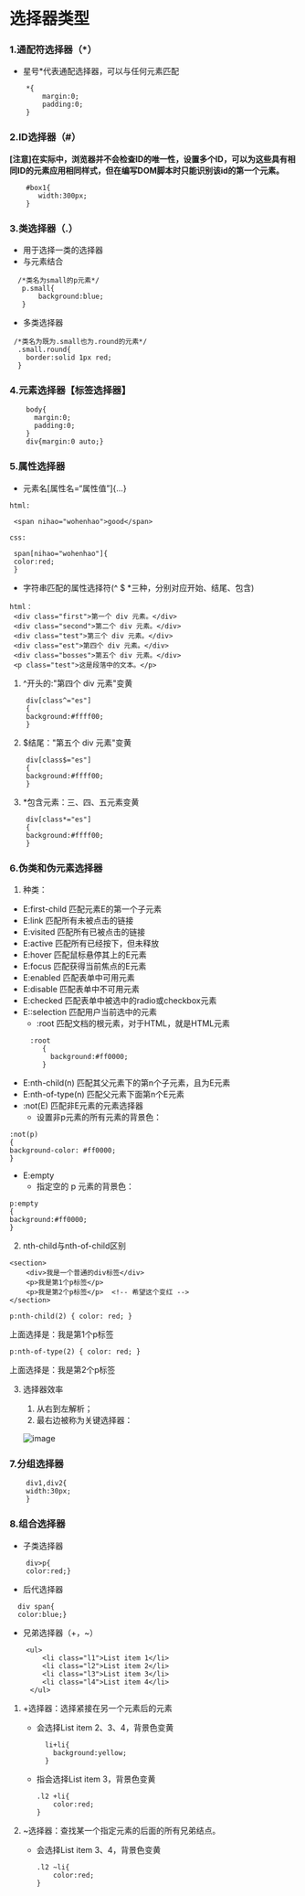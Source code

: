 # 选择器类型
### 1.通配符选择器（*）
* 星号*代表通配选择器，可以与任何元素匹配
```
    *{
        margin:0;
        padding:0;
    }
```
### 2.ID选择器（#）
**[注意]在实际中，浏览器并不会检查ID的唯一性，设置多个ID，可以为这些具有相同ID的元素应用相同样式，但在编写DOM脚本时只能识别该id的第一个元素。**
```
    #box1{
       width:300px;
    }
```
### 3.类选择器（.）
 * 用于选择一类的选择器
 * 与元素结合
 ```
   /*类名为small的p元素*/
    p.small{
        background:blue;
    }
 ```

* 多类选择器
```
 /*类名为既为.small也为.round的元素*/
  .small.round{
    border:solid 1px red;
  }
```

### 4.元素选择器【标签选择器】
```
    body{
      margin:0;
      padding:0;
    }
    div{margin:0 auto;}
```
### 5.属性选择器
 * 元素名[属性名=“属性值”]{...}
 ```
 html:

  <span nihao="wohenhao">good</span>

 css:

  span[nihao="wohenhao"]{
  color:red;
  }
 ```
 * 字符串匹配的属性选择符(^ $ *三种，分别对应开始、结尾、包含)
 ```
 html：
  <div class="first">第一个 div 元素。</div>
  <div class="second">第二个 div 元素。</div>
  <div class="test">第三个 div 元素。</div>
  <div class="est">第四个 div 元素。</div>
  <div class="bosses">第五个 div 元素。</div>
  <p class="test">这是段落中的文本。</p>

 ```
  1. ^开头的:"第四个 div 元素"变黄
```
    div[class^="es"]
    {
    background:#ffff00;
    }

```

 2. $结尾："第五个 div 元素"变黄
 ```
     div[class$="es"]
     {
     background:#ffff00;
     }

 ```

3. *包含元素：三、四、五元素变黄
 ```
     div[class*="es"]
     {
     background:#ffff00;
     }

 ```

### 6.伪类和伪元素选择器


1. 种类：
* E:first-child 匹配元素E的第一个子元素
* E:link 匹配所有未被点击的链接
* E:visited 匹配所有已被点击的链接
* E:active 匹配所有已经按下，但未释放
* E:hover 匹配鼠标悬停其上的E元素
* E:focus 匹配获得当前焦点的E元素
* E:enabled 匹配表单中可用元素
* E:disable 匹配表单中不可用元素
* E:checked 匹配表单中被选中的radio或checkbox元素
* E::selection 匹配用户当前选中的元素
  * :root 匹配文档的根元素，对于HTML，就是HTML元素
```
     :root
        {
          background:#ff0000;
        }
```
* E:nth-child(n) 匹配其父元素下的第n个子元素，且为E元素
* E:nth-of-type(n) 匹配父元素下面第n个E元素
* :not(E) 匹配非E元素的元素选择器
  * 设置非p元素的所有元素的背景色：
```
:not(p)
{
background-color: #ff0000;
}
```
* E:empty
  * 指定空的 p 元素的背景色：
```
p:empty
{
background:#ff0000;
}
```
2. nth-child与nth-of-child区别
```
<section>
    <div>我是一个普通的div标签</div>
    <p>我是第1个p标签</p>
    <p>我是第2个p标签</p>  <!-- 希望这个变红 -->
</section>
```

```
p:nth-child(2) { color: red; }
````
上面选择是：我是第1个p标签


```
p:nth-of-type(2) { color: red; }
```
上面选择是：我是第2个p标签

3. 选择器效率
   1. 从右到左解析；
   2. 最右边被称为关键选择器：

   ![image](https://github.com/ericyishi/img-folder/blob/master/summary/selectorPriority.png)


### 7.分组选择器
```
    div1,div2{
    width:30px;
    }
```
### 8.组合选择器
 * 子类选择器
```
    div>p{
    color:red;}
```
 * 后代选择器
```
  div span{
  color:blue;}
```
 * 兄弟选择器（+，~）
 ```
     <ul>
         <li class="l1">List item 1</li>
         <li class="l2">List item 2</li>
         <li class="l3">List item 3</li>
         <li class="l4">List item 4</li>
      </ul>
 ```
   1. +选择器：选择紧接在另一个元素后的元素
      * 会选择List item 2、3、4，背景色变黄
        ```
          li+li{
            background:yellow;
          }

        ```
      * 指会选择List item 3，背景色变黄
        ```
        .l2 +li{
            color:red;
        }
        ```

   2. ~选择器：查找某一个指定元素的后面的所有兄弟结点。
      * 会选择List item 3、4，背景色变黄
        ```
        .l2 ~li{
            color:red;
        }
        ```




